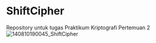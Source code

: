 # ShiftCipher
Repository untuk tugas Praktikum Kriptografi Pertemuan 2
![140810190045_ShiftCipher](https://user-images.githubusercontent.com/64247407/133928421-625b9228-1b60-407c-80ae-3644823f50ee.JPG)


